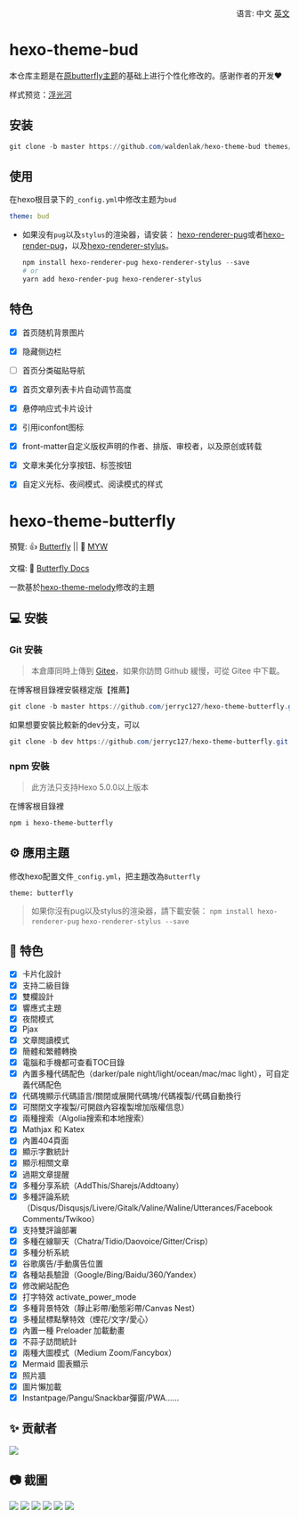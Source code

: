 <div align="right">
  语言:
  中文
  <a title="English" href="/README.md">英文</a>
</div>

# hexo-theme-bud

本仓库主题是在[原butterfly主题](https://github.com/jerryc127/hexo-theme-butterfly)的基础上进行个性化修改的。感谢作者的开发♥

样式预览：[浮光河](www.fgggh.cn)

## 安装

```powershell
git clone -b master https://github.com/waldenlak/hexo-theme-bud themes/bud
```

## 使用

在hexo根目录下的`_config.yml`中修改主题为`bud`

```yml
theme: bud
```

- 如果没有`pug`以及`stylus`的渲染器，请安装： [hexo-renderer-pug](https://github.com/hexojs/hexo-renderer-pug)或者[hexo-render-pug](https://github.com/maxknee/hexo-render-pug)，以及[hexo-renderer-stylus](https://github.com/hexojs/hexo-renderer-stylus)。
  
  ```powershell
  npm install hexo-renderer-pug hexo-renderer-stylus --save
  # or
  yarn add hexo-render-pug hexo-renderer-stylus
  ```

## 特色

- [x] 首页随机背景图片

- [x] 隐藏侧边栏

- [ ] 首页分类磁贴导航

- [x] 首页文章列表卡片自动调节高度

- [x] 悬停响应式卡片设计

- [x] 引用iconfont图标

- [x] front-matter自定义版权声明的作者、排版、审校者，以及原创或转载

- [x] 文章末美化分享按钮、标签按钮

- [x] 自定义光标、夜间模式、阅读模式的样式

# hexo-theme-butterfly

預覽: 👍 [Butterfly](https://butterfly.js.org/)  ||  🤞 [MYW](https://immyw.com/)

文檔: 📖 [Butterfly Docs](https://butterfly.js.org/posts/21cfbf15/)

一款基於[hexo-theme-melody](https://github.com/Molunerfinn/hexo-theme-melody)修改的主題

## 💻 安裝

### Git 安裝

> 本倉庫同時上傳到 [Gitee](https://gitee.com/iamjerryw/hexo-theme-butterfly)，如果你訪問 Github 緩慢，可從 Gitee 中下載。

在博客根目錄裡安裝穩定版【推薦】

```powershell
git clone -b master https://github.com/jerryc127/hexo-theme-butterfly.git themes/butterfly
```

如果想要安裝比較新的dev分支，可以

```powershell
git clone -b dev https://github.com/jerryc127/hexo-theme-butterfly.git themes/butterfly
```

### npm 安裝

> 此方法只支持Hexo 5.0.0以上版本

在博客根目錄裡

```powershell
npm i hexo-theme-butterfly
```

## ⚙ 應用主題

修改hexo配置文件`_config.yml`，把主題改為`Butterfly`

```
theme: butterfly
```

> 如果你沒有pug以及stylus的渲染器，請下載安裝： `npm install hexo-renderer-pug` `hexo-renderer-stylus --save`

## 🎉 特色

- [x] 卡片化設計
- [x] 支持二級目錄
- [x] 雙欄設計
- [x] 響應式主題
- [x] 夜間模式
- [x] Pjax
- [x] 文章閲讀模式
- [x] 簡體和繁體轉換
- [x] 電腦和手機都可查看TOC目錄
- [x] 內置多種代碼配色（darker/pale night/light/ocean/mac/mac light），可自定義代碼配色
- [x] 代碼塊顯示代碼語言/關閉或展開代碼塊/代碼複製/代碼自動換行
- [x] 可關閉文字複製/可開啟內容複製增加版權信息）
- [x] 兩種搜索（Algolia搜索和本地搜索）
- [x] Mathjax 和 Katex
- [x] 內置404頁面
- [x] 顯示字數統計
- [x] 顯示相關文章
- [x] 過期文章提醒
- [x] 多種分享系統（AddThis/Sharejs/Addtoany）
- [x] 多種評論系統（Disqus/Disqusjs/Livere/Gitalk/Valine/Waline/Utterances/Facebook Comments/Twikoo）
- [x] 支持雙評論部署
- [x] 多種在線聊天（Chatra/Tidio/Daovoice/Gitter/Crisp）
- [x] 多種分析系統
- [x] 谷歌廣告/手動廣告位置
- [x] 各種站長驗證（Google/Bing/Baidu/360/Yandex）
- [x] 修改網站配色
- [x] 打字特效 activate_power_mode
- [x] 多種背景特效（靜止彩帶/動態彩帶/Canvas Nest）
- [x] 多種鼠標點擊特效（煙花/文字/愛心）
- [x] 內置一種 Preloader 加載動畫
- [x] 不蒜子訪問統計
- [x] 兩種大圖模式（Medium Zoom/Fancybox）
- [x] Mermaid 圖表顯示
- [x] 照片牆
- [x] 圖片懶加載
- [x] Instantpage/Pangu/Snackbar彈窗/PWA......

## ✨ 贡献者

<a href="https://github.com/jerryc127/hexo-theme-butterfly/graphs/contributors">
  <img src="https://contrib.rocks/image?repo=jerryc127/hexo-theme-butterfly" />
</a>

## 📷 截圖

![](https://cdn.jsdelivr.net/gh/jerryc127/CDN@m2/img/butterfly-readme-screenshots-1.jpg)
![](https://cdn.jsdelivr.net/gh/jerryc127/CDN@m2/img/butterfly-readme-screenshots-2.jpg)
![](https://cdn.jsdelivr.net/gh/jerryc127/CDN@m2/img/butterfly-readme-screenshots-3.jpg)
![](https://cdn.jsdelivr.net/gh/jerryc127/CDN@m2/img/butterfly-readme-screenshots-4.jpg)
![](https://cdn.jsdelivr.net/gh/jerryc127/CDN/img/theme-butterfly-readme-homepage-1.png)
![](https://cdn.jsdelivr.net/gh/jerryc127/CDN/img/theme-butterfly-readme-homepage-2.png)
